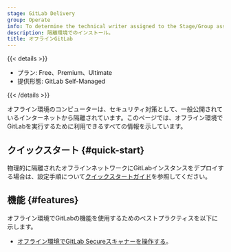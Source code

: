 ```yaml
---
stage: GitLab Delivery
group: Operate
info: To determine the technical writer assigned to the Stage/Group associated with this page, see https://handbook.gitlab.com/handbook/product/ux/technical-writing/#assignments
description: 隔離環境でのインストール。
title: オフラインGitLab
---
```


{{< details >}}

- プラン: Free、Premium、Ultimate
- 提供形態: GitLab Self-Managed

{{< /details >}}

オフライン環境のコンピューターは、セキュリティ対策として、一般公開されているインターネットから隔離されています。このページでは、オフライン環境でGitLabを実行するために利用できるすべての情報を示しています。

## クイックスタート {#quick-start}

物理的に隔離されたオフラインネットワークにGitLabインスタンスをデプロイする場合は、設定手順について[クイックスタートガイド](quick_start_guide.md)を参照してください。

## 機能 {#features}

オフライン環境でGitLabの機能を使用するためのベストプラクティスを以下に示します。

- [オフライン環境でGitLab Secureスキャナーを操作する](../../user/application_security/offline_deployments/_index.md)。
